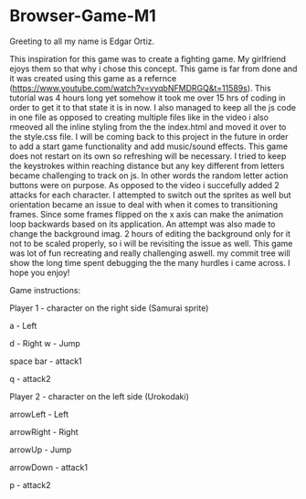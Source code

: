 # Browser-Game-M1
Greeting to all my name is Edgar Ortiz.

This inspiration for this game was to create a fighting game. My girlfriend ejoys them so that why i chose this concept. 
This game is far from done and it was created using this game as a refernce (https://www.youtube.com/watch?v=vyqbNFMDRGQ&t=11589s).
This tutorial was 4 hours long yet somehow it took me over 15 hrs of coding in order to get it to that state it is in now.
I also managed to keep all the js code in one file as opposed to creating multiple files like in the video 
i also rmeoved all the inline styling from the the index.html and moved it over to the style.css file. 
I will be coming back to this project in the future in order to add a start game functionality and add music/sound effects. 
This game does not restart on its own so refreshing will be necessary. I tried to keep the keystrokes within reaching distance but any key
different from letters became challenging to track on js. In other words the random letter action buttons were on purpose.
As opposed to the video i succefully added 2 attacks for each character. I attempted to switch out the sprites as well but orientation became an issue to deal
with when it comes to transitioning frames. Since some frames flipped on the x axis can make the animation loop backwards based on its application.
An attempt was also made to change the background imag. 2 hours of editing the background only for it not to be scaled properly, so i will 
be revisiting the issue as well. This game was lot of fun recreating and really challenging aswell. my commit tree will show the long time spent debugging the the many hurdles i came across. 
I hope you enjoy!


Game instructions:

Player 1 - character on the right side (Samurai sprite)

a - Left

d - Right
w - Jump

space bar - attack1

q - attack2

Player 2 - character on the left side (Urokodaki)

arrowLeft - Left

arrowRight - Right

arrowUp - Jump

arrowDown - attack1

p - attack2
